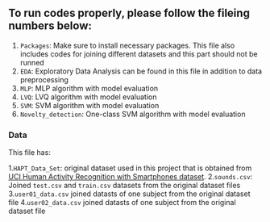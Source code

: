 ## To run codes properly, please follow the fileing numbers below:

1. `Packages`: Make sure to install necessary packages. This file also includes codes for joining different datasets and this part should not be runned
2. `EDA`: Exploratory Data Analysis can be found in this file in addition to data preprocessing
3. `MLP`: MLP algorithm with model evaluation
4. `LVQ`: LVQ algorithm with model evaluation
5. `SVM`: SVM algorithm with model evaluation
6. `Novelty_detection`: One-class SVM algorithm with model evaluation

### Data
This file has:

1.`HAPT_Data_Set`: original dataset used in this project that is obtained from [UCI Human Activity Recognition with Smartphones dataset](http://archive.ics.uci.edu/ml/datasets/Smartphone-Based+Recognition+of+Human+Activities+and+Postural+Transitions). 
2.`sounds.csv`: Joined `test.csv` and `train.csv` datasets from the original dataset files
3.`user01_data.csv` joined datasts of one subject from the original dataset file
4.`user02_data.csv` joined datasts of one subject from the original dataset file


